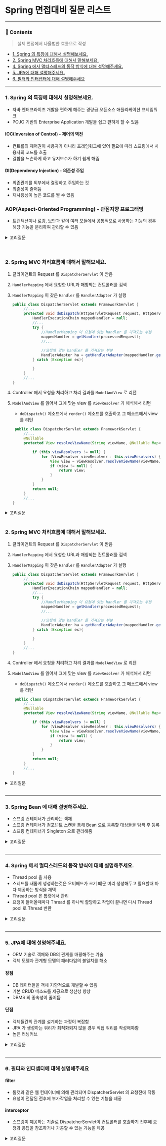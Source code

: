 # Spring 면접대비 질문 리스트

<hr>

### 📄 Contents

> 실제 면접에서 나올법한 흐름으로 작성

- [1. Spring 의 특징에 대해서 설명해보세요.](#1-spring-의-특징에-대해서-설명해보세요)
- [2. Spring MVC 처리흐름에 대해서 말해보세요.](#2-spring-mvc-처리흐름에-대해서-말해보세요)
- [4. Spring 에서 멀티스레드의 동작 방식에 대해 설명해주세요.](#4-spring-에서-멀티스레드의-동작-방식에-대해-설명해주세요)
- [5. JPA에 대해 설명해주세요.](#5-jpa에-대해-설명해주세요)
- [6. 필터와 인터셉터에 대해 설명해주세요](#6-필터와-인터셉터에-대해-설명해주세요)

--- 

### 1. Spring 의 특징에 대해서 설명해보세요.

- 자바 엔터프라이즈 개발을 편하게 해주는 경량급 오픈소스 애플리케이션 프레임워크
- POJO 기반의 Enterprise Application 개발을 쉽고 편하게 할 수 있음

#### IOC(Inversion of Control) - 제어의 역전

- 컨트롤의 제어권이 사용자가 아니라 프레임워크에 있어 필요에 따라 스프링에서 사용자의 코드를 호출
- 결합을 느슨하게 하고 유지보수가 하기 쉽게 해줌

#### DI(Dependency Injection) - 의존성 주입

- 의존관계를 외부에서 결정하고 주입하는 것
- 의존성이 줄어듬
- 재사용성이 높은 코드를 짤 수 있음

### AOP(Aspect-Oriented Programming) - 관점지향 프로그래밍

- 트랜잭션이나 로깅, 보안과 같이 여러 모듈에서 공통적으로 사용하는 기능의 경우 해당 기능을 분리하여 관리할 수 있음

<details>
<summary>꼬리질문</summary>
<div markdown="1">

### DI 의 방법에 대해 설명해주세요.

- 필드 주입, 생성자 주입, setter 주입이 있음
- 생성자 주입이 가장 권장됨

#### 이유

- setter 주입을 할 경우 public 으로 설정해야 하므로 변경에 열려있어서 위험
- 테스트 코드를 짜기 편함
- 객체 생성 시점에 불변하게 설계해서 변경을 막을 수 있음

</div>
</details>

<br>

<br>

### 2. Spring MVC 처리흐름에 대해서 말해보세요.

1. 클라이언트의 Request 를 `DispatcherServlet` 이 받음
2. `HandlerMapping` 에서 요청한 URL과 매칭되는 컨트롤러를 검색
3. `HandlerMapping` 이 찾은 `Handler` 를 `HandlerAdapter` 가 실행
   ```java
   public class DispatcherServlet extends FrameworkServlet {
        //...
        protected void doDispatch(HttpServletRequest request, HttpServletResponse response) throws Exception {
            HandlerExecutionChain mappedHandler = null;
            //...
            try {
                //HandlerMapping 이 요청에 맞는 handler 를 가져오는 부분
                mappedHandler = getHandler(processedRequest);
                //...
                
                //요청에 맞는 handler 를 가져오는 부분
                HandlerAdapter ha = getHandlerAdapter(mappedHandler.getHandler());
            } catch (Exception ex){
   
            }
        }
        //...
   }    
   ```

4. Controller 에서 요청을 처리하고 처리 결과를 `ModelAndView` 로 리턴
5. `ModelAndView` 를 읽어서 그에 맞는 view 를 `ViewResolver` 가 해석해서 리턴
    - `doDispatch()` 메소드에서 `render()` 메소드를 호출하고 그 메소드에서 view 를 리턴

   ```java
    public class DispatcherServlet extends FrameworkServlet {
        //...
        @Nullable
        protected View resolveViewName(String viewName, @Nullable Map<String, Object> model, Locale locale, HttpServletRequest request) throws Exception {

            if (this.viewResolvers != null) {
                for (ViewResolver viewResolver : this.viewResolvers) {
                    View view = viewResolver.resolveViewName(viewName, locale);
                    if (view != null) {
                        return view;
                    }
                }
            }
            return null;
        }
        //...
   }
   ```

<details>
<summary>꼬리질문</summary>
<div markdown="1">

### MVC 패턴에 대해 설명해주세요.

Model, View, Controller 를 구성요소로 개발하는 패턴

#### Model

- 데이터와 비즈니스 로직을 담당

#### View

- 사용자 인터페이스를 표현하고 데이터를 시각적으로 표현하는 역할

#### Controller

- 사용자의 입력을 처리하고 Model 과 View 를 연결하는 역할

</div>
</details>

<br>

### 2. Spring MVC 처리흐름에 대해서 말해보세요.

1. 클라이언트의 Request 를 `DispatcherServlet` 이 받음
2. `HandlerMapping` 에서 요청한 URL과 매칭되는 컨트롤러를 검색
3. `HandlerMapping` 이 찾은 `Handler` 를 `HandlerAdapter` 가 실행
   ```java
   public class DispatcherServlet extends FrameworkServlet {
        //...
        protected void doDispatch(HttpServletRequest request, HttpServletResponse response) throws Exception {
            HandlerExecutionChain mappedHandler = null;
            //...
            try {
                //HandlerMapping 이 요청에 맞는 handler 를 가져오는 부분
                mappedHandler = getHandler(processedRequest);
                //...
                
                //요청에 맞는 handler 를 가져오는 부분
                HandlerAdapter ha = getHandlerAdapter(mappedHandler.getHandler());
            } catch (Exception ex){
   
            }
        }
        //...
   }    
   ```

4. Controller 에서 요청을 처리하고 처리 결과를 `ModelAndView` 로 리턴
5. `ModelAndView` 를 읽어서 그에 맞는 view 를 `ViewResolver` 가 해석해서 리턴
    - `doDispatch()` 메소드에서 `render()` 메소드를 호출하고 그 메소드에서 view 를 리턴

   ```java
    public class DispatcherServlet extends FrameworkServlet {
        //...
        @Nullable
        protected View resolveViewName(String viewName, @Nullable Map<String, Object> model, Locale locale, HttpServletRequest request) throws Exception {

            if (this.viewResolvers != null) {
                for (ViewResolver viewResolver : this.viewResolvers) {
                    View view = viewResolver.resolveViewName(viewName, locale);
                    if (view != null) {
                        return view;
                    }
                }
            }
            return null;
        }
        //...
   }
   ```

<details>
<summary>꼬리질문</summary>
<div markdown="1">

### MVC 패턴에 대해 설명해주세요.

Model, View, Controller 를 구성요소로 개발하는 패턴

#### Model

- 데이터와 비즈니스 로직을 담당

#### View

- 사용자 인터페이스를 표현하고 데이터를 시각적으로 표현하는 역할

#### Controller

- 사용자의 입력을 처리하고 Model 과 View 를 연결하는 역할

</div>
</details>

<br>

---

### 3. Spring Bean 에 대해 설명해주세요.

- 스프링 컨테이너가 관리하는 객체
- 스프링 컨테이너가 컴포넌트 스캔을 통해 Bean 으로 등록할 대상들을 탐색 후 등록
- 스프링 컨테이너가 Singleton 으로 관리해줌

<details>
<summary>꼬리질문</summary>
<div markdown="1">

### Bean 생명 주기에 대해 설명해주세요.

1. 스프링 컨테이너 생성
2. 스프링 빈 생성
3. 의존관계 주입
4. 초기화 콜백 사용
5. 빈 사용
6. 소멸전 콜백
7. 스프링 종료

빈 생성 콜백은 `@PostConstruct`, 빈 소멸 콜백은 `@PreDestroy` 어노테이션을 해당 메서드에 붙이면 됨

<br>

### Singleton 패턴에 대해 설명해주세요.

- 객체의 인스턴스가 오직 1개만 생성되는 패턴을 의미
- 일반적으로 Singleton 패턴을 구현하려면 3단계가 필요
    1. private 생성자를 선언
    2. 해당 객체를 리턴하는 `getInstance()` 메서드를 선언
    3. 해당 객체를 의미하는 필드를 private 생성자로 초기화

<br>

### 스프링 컨테이너에 대해 설명해주세요.

- 스프링 프레임워크의 핵심 컴포넌트
- Bean 객체들의 의존성을 주입하며 Bean 의 라이프 사이클을 관리
- 낮은 결함도와 높은 결합도를 가지게 개발할 수 있게 해줌

<br>

</div>
</details>

<br>

---

### 4. Spring 에서 멀티스레드의 동작 방식에 대해 설명해주세요.

- Thread pool 을 사용
- 스레드를 새롭게 생성하는것은 오버헤드가 크기 떄문 미리 생성해두고 필요할때 마다 제공하는 방식을 채택
- Thread pool 은 톰캣에서 관리
- 요청이 들어올때마다 Thread 를 하나씩 할당하고 작업이 끝나면 다시 Thread pool 로 Thread 반환

<details>
<summary>꼬리질문</summary>
<div markdown="1">

### DB Connection Pool 에 대해 설명해주세요.

DB Connection 을 획들할때는 다음과 같은 과정을 거침

1. DB 드라이버를 통해 Connection 을 조회
2. DB 드라이버는 DB 와 TCP/IP 커넥션을 연결(3-way-handshake)
3. DB 드라이버는 DB 에 인증 정보를 전달
4. DB 는 전달받은 인증정보로 인증을 완료하고 DB 세션을 생성
5. DB 는 Connection 생성이 완료되었다고 응답
6. DB 드라이버는 커넥션 객체를 클라이언트에 반환

- 이런 과정들은 시간도 오래걸리고 오버헤드가 큰 과정이므로 Connection Pool 이 어플리케이션 실행 시점에 Connection 을 일정 갯수만큼 생성
- 요청이 올때마다 하나씩 사용하고 사용후에는 Connection Pool 에 다시 반환

#### 장점

- 서버당 최대 Connection 수를 제한함으로써 DB 를 보호할 수 있음

<br>

### TCP/IP 통신에 대해 설명해주세요.

- 응용, 전송, 인터넷, 네트워크 접근의 4계층으로 구성
-

> 응 전 인 네

#### TCP - 전송 제어 프로토콜

- TCP/IP 통신의 전송 계층에 해당
- 연결 지향 - 3 way handshake
- 데이터 전달 보증
- 순서 보장
- 신뢰 할 수 있음

<br>

### 3 way handshake 에 대해 설명해주세요.

1. 클라이언트가 서버에 SYN 을 보냄
2. 서버는 SYN 과 ACK 메세지를 클라이언트로 응답
3. 클라이언트는 메세지를 받고 ACK 메세지를 보냄
4. 서버로 데이터 전송

- 클라이언트와 서버 모두 연결되었음을 믿을 수 있다는 것이 특징
- 물리적으로 연결된 것이 아니라 논리적으로 연결되었음을 의미

</div>
</details>

<br>

---

### 5. JPA에 대해 설명해주세요.

- ORM 기술로 객체와 DB의 관계를 매핑해주는 기술
- 객체 모델과 관계형 모델의 패러다임의 불일치를 해소

#### 장점

- DB 데이터들을 객체 지향적으로 개발할 수 있음
- 기본 CRUD 메소드를 제공으로 생산성 향상
- DBMS 의 종속성이 줄어듬

#### 단점

- 객체들간의 관계를 설계하는 과정이 복잡함
- JPA 가 생성하는 쿼리가 최적화되지 않을 경우 직접 쿼리를 작성해야함
- 높은 러닝커브

<details>
<summary>꼬리질문</summary>
<div markdown="1">

### 영속성 컨텍스트에 대해 설명해주새요.

엔티티를 영구 저장하는 환경을 의미

#### 장점

1. 1차 캐시
    - 영속성 컨텍스트에 엔티티를 저장한다음 조회 쿼리를 날리지 않고 객체를 조회할 수 있음
    - 만약 조회한 데이터가 1차 캐시에 없다면 DB 에서 조회해온 뒤 1차 캐시에 저장

2. 동일성 보장
    - 한 트랜잭션 내에서 같은 데이터를 여러번 읽어도 항상 같은 결과를 보장

3. 트랜잭션을 지원하는 쓰기 지연
    - 엔티티의 변경시 쓰기 지연 SQL 저장소에 변경 SQL 을 쌓고 트랜잭션 커밋시 SQL 실행

4. 변경감지 Dirty Checking
    - 엔티티의 변경시 1차 캐시에 존재하는 해당 엔티티의 스냅샷과 비교하여 다를시 Update 쿼리를 날림

5. 지연 로딩
    - 연관된 객체조회시 영속성 컨텍스트에서 객체의 프록시 객체를 가져옴
    - `FetchType=EAGER` 를 사용시 프록시 객체가 아닌 원본 객체를 가져옴

<br> 



<br>

### JPA 에서 엔티티의 생명 주기에 대해 설명해주세요.

#### 비영속

- 영속성 컨텍스트와 전혀 관계가 없는 새로운 상태

#### 영속

- 영속성 컨텍스트에 관리되는 상태

#### 준영속

- 영속성 컨텍스트에 저장되었다가 분리된 상태

#### 삭제

- 삭제된 상태

</div>
</details>

<br>

---

### 6. 필터와 인터셉터에 대해 설명해주세요

#### filter

- 톰캣과 같은 웹 컨테이너에 의해 관리되며 DispatcherServlet 의 요청전에 작동
- 요청이 전달된 전후에 부가작업을 처리할 수 있는 기능을 제공

#### interceptor

- 스프링이 제공하는 기술로 DispatcherServlet이 컨트롤러를 호출하기 전후에 요청과 응답을 참조하거나 가공할 수 있는 기능을 제공

<details>
<summary>꼬리질문</summary>
<div markdown="1">

### Spring AOP에 대해 설명해 주세요.

- 관점지향 프로그래밍의 약자
  어플리케이션을 종단관점으로 보고 핵심 로직과 공통 로직을 분리하여 모듈화하는 프로그래밍 방식

### 주요용어

#### Aspect

- 애플리케이션에서 공통된 기능을 정의한 모듈

#### Target

- Aspect 를 적용하는 곳

#### Advice

- 관점의 구체적인 동작을 나타내는 메서드

#### JoinPoint

- 관점이 적용될 수 있는 지점을 의미
- Advice가 적용될 수 있는 위치, 메소드 실행, 생성자 호출, 필드 값 접근, static 메서드 접근 같은 프로그램 실행 중 지점을 나타냄

#### PointCut

- 조인 포인트의 부분 집합을 정의하는 표현식

<br>

</div>
</details>

<br>


<br>
<br>